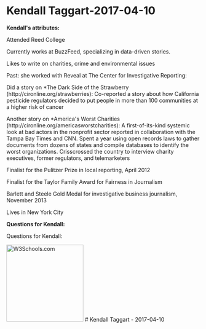 <!DOCTYPE html>
<html>
<body>

<h1>Kendall Taggart-2017-04-10</h1>
<p><b>Kendall's attributes:</b></p>

<p>Attended Reed College</p>
<p>Currently works at BuzzFeed, specializing in data-driven stories.</p>
<p>Likes to write on charities, crime and environmental issues</p>
<p>Past: she worked with Reveal at The Center for Investigative Reporting:</p>
<p>Did a story on *The Dark Side of the Strawberry (http://cironline.org/strawberries): Co-reported a story about how California pesticide regulators decided to put people in more than 100 communities at a higher risk of cancer</p>
<p>Another story on *America's Worst Charities (http://cironline.org/americasworstcharities): A first-of-its-kind systemic look at bad actors in the nonprofit sector reported in collaboration with the Tampa Bay Times and CNN. Spent a year using open records laws to gather documents from dozens of states and compile databases to identify the worst organizations. Crisscrossed the country to interview charity executives, former regulators, and telemarketers</p>
<p>Finalist for the Pulitzer Prize in local reporting, April 2012</p>
<p>Finalist for the Taylor Family Award for Fairness in Journalism</p>
<p>Barlett and Steele Gold Medal for investigative business journalism, November 2013</p>
<p>Lives in New York City</p>
<p><b>Questions for Kendall:</b></p>
<p>Questions for Kendall:</p>
<img src="http://cironline.org/sites/default/files/styles/person-thumb-large/public/20110117-staff_cw_kendall_taggart-0018web_color_toned.jpg?itok=b4NmqqVu" alt="W3Schools.com" width="200" height="200">

</body>
</html># Kendall Taggart - 2017-04-10
